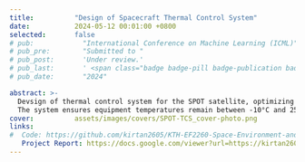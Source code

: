 ```yaml
---
title:          "Design of Spacecraft Thermal Control System"
date:           2024-05-12 00:01:00 +0800
selected:       false
# pub:            "International Conference on Machine Learning (ICML)"
# pub_pre:        "Submitted to "
# pub_post:       'Under review.'
# pub_last:       ' <span class="badge badge-pill badge-publication badge-success">Spotlight</span>'
# pub_date:       "2024"

abstract: >-
  Devsign of thermal control system for the SPOT satellite, optimizing radiator sizing for thermal rejection and heater power for 60-70% duty cycles. 
  The system ensures equipment temperatures remain between -10°C and 25°C under extreme space conditions, based on satellite life and orbit analysis.
cover:          assets/images/covers/SPOT-TCS_cover-photo.png
links:
#  Code: https://github.com/kirtan2605/KTH-EF2260-Space-Environment-and-Spacecraft-Engineering
   Project Report: https://docs.google.com/viewer?url=https://kirtan2605.github.io/assets/reports/TCS-SPOT_project-report.pdf
---
```

